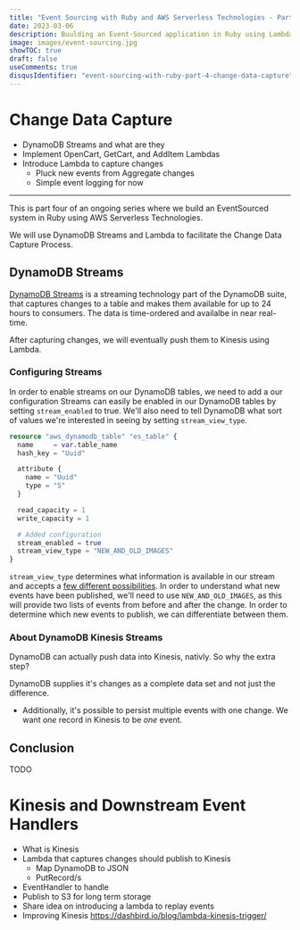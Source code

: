 ```yaml
---
title: "Event Sourcing with Ruby and AWS Serverless Technologies - Part Four: Change Data Capture"
date: 2023-03-06
description: Buulding an Event-Sourced application in Ruby using Lambda, DynamoDB, Kinesis, S3, and Terraform
image: images/event-sourcing.jpg
showTOC: true
draft: false
useComments: true
disqusIdentifier: "event-sourcing-with-ruby-part-4-change-data-capture"
---
```


# Change Data Capture
- DynamoDB Streams and what are they
- Implement OpenCart, GetCart, and AddItem Lambdas
- Introduce Lambda to capture changes
  - Pluck new events from Aggregate changes
  - Simple event logging for now

-----

This is part four of an ongoing series where we build an EventSourced system in Ruby using AWS Serverless Technologies.

We will use DynamoDB Streams and Lambda to facilitate the Change Data Capture Process.

## DynamoDB Streams

[DynamoDB Streams](https://docs.aws.amazon.com/amazondynamodb/latest/developerguide/Streams.html) is a streaming technology part of the DynamoDB suite, that captures changes to a table and makes them available for up to 24 hours to consumers. The data is time-ordered and availalbe in near real-time.

After capturing changes, we will eventually push them to Kinesis using Lambda.

### Configuring Streams

In order to enable streams on our DynamoDB tables, we need to add a our configuration
Streams can easily be enabled in our DynamoDB tables by setting `stream_enabled` to true. We'll also need to tell DynamoDB what sort of values we're interested in seeing by setting `stream_view_type`.

```terraform
resource "aws_dynamodb_table" "es_table" {
  name     = var.table_name
  hash_key = "Uuid"

  attribute {
    name = "Uuid"
    type = "S"
  }

  read_capacity = 1
  write_capacity = 1

  # Added configuration
  stream_enabled = true
  stream_view_type = "NEW_AND_OLD_IMAGES"
}

```

`stream_view_type` determines what information is available in our stream and accepts a [few different possibilities](https://docs.aws.amazon.com/amazondynamodb/latest/APIReference/API_StreamSpecification.html). In order to understand what new events have been published, we'll need to use `NEW_AND_OLD_IMAGES`, as this will provide two lists of events from before and after the change. In order to determine which new events to publish, we can differentiate between them.

### About DynamoDB Kinesis Streams

DynamoDB can actually push data into Kinesis, nativly. So why the extra step?

DynamoDB supplies it's changes as a complete data set and not just the difference.
- Additionally, it's possible to persist multiple events with one change. We want _one_ record in Kinesis to be _one_ event.

## Conclusion

TODO

# Kinesis and Downstream Event Handlers
- What is Kinesis
- Lambda that captures changes should publish to Kinesis
  - Map DynamoDB to JSON
  - PutRecord/s
- EventHandler to handle 
- Publish to S3 for long term storage
- Share idea on introducing a lambda to replay events
- Improving Kinesis https://dashbird.io/blog/lambda-kinesis-trigger/
